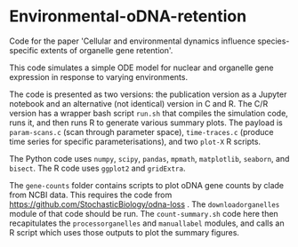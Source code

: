 # Environmental-oDNA-retention
Code for the paper 'Cellular and environmental dynamics influence species-specific extents of organelle gene retention'.

This code simulates a simple ODE model for nuclear and organelle gene expression in response to varying environments.

The code is presented as two versions: the publication version as a Jupyter notebook and an alternative (not identical) version in C and R. The C/R version has a wrapper bash script `run.sh` that compiles the simulation code, runs it, and then runs R to generate various summary plots. The payload is `param-scans.c` (scan through parameter space), `time-traces.c` (produce time series for specific parameterisations), and two `plot-X` R scripts.

The Python code uses `numpy`, `scipy`, `pandas`, `mpmath`, `matplotlib`, `seaborn`, and `bisect`. The R code uses `ggplot2` and `gridExtra`.

The `gene-counts` folder contains scripts to plot oDNA gene counts by clade from NCBI data. This requires the code from https://github.com/StochasticBiology/odna-loss . The `downloadorganelles` module of that code should be run. The `count-summary.sh` code here then recapitulates the `processorganelles` and `manuallabel` modules, and calls an R script which uses those outputs to plot the summary figures.
